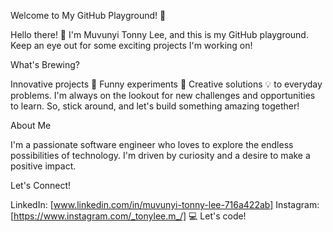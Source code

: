 Welcome to My GitHub Playground! 🤖

Hello there! 👋 I'm Muvunyi Tonny Lee, and this is my GitHub playground. Keep an eye out for some exciting projects I'm working on!

What's Brewing?

Innovative projects 🧠
Funny experiments 🧪
Creative solutions 💡 to everyday problems.
I'm always on the lookout for new challenges and opportunities to learn. So, stick around, and let's build something amazing together!

About Me

I'm a passionate software engineer who loves to explore the endless possibilities of technology. I'm driven by curiosity and a desire to make a positive impact.

Let's Connect!

LinkedIn: [www.linkedin.com/in/muvunyi-tonny-lee-716a422ab]
Instagram: [https://www.instagram.com/_tonylee.m_/]
💻 Let's code!








